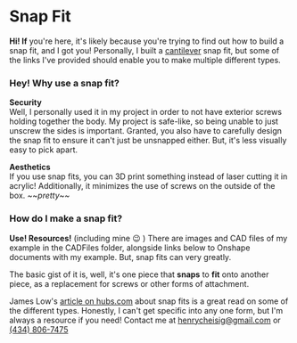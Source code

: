 # Snap Fit
**Hi! If** you're here, it's likely because you're trying to find out how to build a snap fit, and I got you! Personally, I built a [cantilever](https://en.wikipedia.org/wiki/Snap-fit#Cantilever) snap fit, but some of the links I've provided should enable you to make multiple different types.

### Hey! Why use a snap fit?
**Security**  
Well, I personally used it in my project in order to not have exterior screws holding together the body. My project is safe-like, so being unable to just unscrew the sides is important. Granted, you also have to carefully design the snap fit to ensure it can't just be unsnapped either. But, it's less visually easy to pick apart.

**Aesthetics**  
If you use snap fits, you can 3D print something instead of laser cutting it in acrylic! Additionally, it minimizes the use of screws on the outside of the box. *~*~*pretty*~*~*

### How do I make a snap fit?
**Use! Resources!** (including mine :wink: ) There are images and CAD files of my example in the CADFiles folder, alongside links below to Onshape documents with my example. But, snap fits can very greatly. 

The basic gist of it is, well, it's one piece that **snaps** to **fit** onto another piece, as a replacement for screws or other forms of attachment.

James Low's [article on hubs.com](https://www.hubs.com/knowledge-base/how-design-snap-fit-joints-3d-printing/) about snap fits is a great read on some of the different types. Honestly, I can't get specific into any one form, but I'm always a resource if you need! Contact me at [henrycheisig@gmail.com](mailto:henrycheisig@gmail.com) or <a href="tel:434-806-7465">(434) 806-7475</a>
